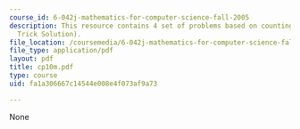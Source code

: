 ```yaml
---
course_id: 6-042j-mathematics-for-computer-science-fall-2005
description: This resource contains 4 set of problems based on counting III(with Magic
  Trick Solution).
file_location: /coursemedia/6-042j-mathematics-for-computer-science-fall-2005/fa1a306667c14544e008e4f073af9a73_cp10m.pdf
file_type: application/pdf
layout: pdf
title: cp10m.pdf
type: course
uid: fa1a306667c14544e008e4f073af9a73

---
```

None